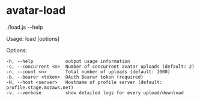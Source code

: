 avatar-load
===========

./load.js --help

  Usage: load [options]

  Options:

    -h, --help            output usage information
    -c, --concurrent <n>  Number of concurrent avatar uploads (default: 2)
    -n, --count <n>       Total number of uploads (default: 1000)
    -b, --bearer <token>  OAuth Bearer token (required)
    -H, --host <server>   Hostname of profile server (default: profile.stage.mozaws.net)
    -v, --verbose         show detailed logs for every upload/download

